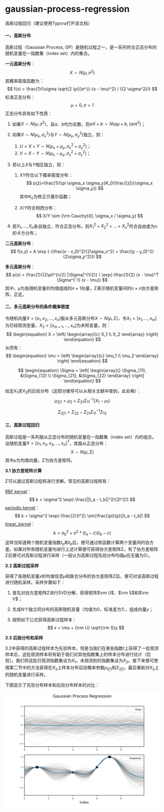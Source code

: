 # gaussian-process-regression

高斯过程回归（建议使用Typora打开该文档）



#### 一、高斯分布

高斯过程（Gaussian Process, GP）是随机过程之一，是一系列符合正态分布的随机变量在一指数集（index set）内的集合。



**一元高斯分布**：
$$
X \sim N(\mu, \sigma^2)
$$
其概率密度函数为：
$$
f(x) = \frac{1}{\sigma \sqrt{2 \pi}}e^{{-(x - \mu)^2} / ({2 \sigma^2})}
$$
标准正态分布：
$$
\mu = 0, \sigma = 1
$$
正态分布具有如下性质：

1. 如果$X \sim N(\mu, \sigma^2)$，且$a$、$b$均为实数，则$aX + b \sim N(a \mu + b, (a \sigma)^2)$；

2. 如果$X \sim N(\mu_x, \sigma_x^2)$与$Y \sim N(\mu_y, \sigma_y^2)$独立，则：

   1. $U = X + Y \sim N(\mu_x + \mu_y, \sigma_x^2 + \sigma_y^2)$；
   2. $V = X - Y \sim N(\mu_x - \mu_y, \sigma_x^2 + \sigma_y^2)$；

3. 若以上$X$与$Y$相互独立，则：

   1. $XY$符合以下概率密度分布：
      $$
      p(z)=\frac{1}{\pi \sigma_x \sigma_y}K_0(\frac{|z|}{\sigma_x \sigma_y})
      $$
      其中$K_0$为修正贝塞尔函数；

   2. $X/Y$符合柯西分布：
      $$
      X/Y \sim {\rm Cauchy}(0, \sigma_x / \sigma_y)
      $$

4. 若$X_1, ..., X_n$各自独立，符合正态分布，则$X_1^2 + X_2^2 + ... + X_n^2$符合自由度为$n$的卡方分布；



**二元高斯分布**：
$$
f(x,y) = A \exp (-(\frac{x - x_0)^2}{2\sigma_x^2} + \frac{(y - y_0)^2}{2\sigma_y^2}))
$$

**多元高斯分布**：
$$
p(x) = \frac{1}{(2\pi)^{n/2} |\Sigma|^{1/2}} \ \exp(-\frac{1}{2} (x - \mu)^T \Sigma^{-1} (x - \mu))
$$
其中，$\mu$为各随机变量的均值组成的$n \times 1$向量，$\Sigma$表示随机变量间的$n \times n$协方差矩阵，正定。



#### 二、多元高斯分布的条件概率密度

令随机向量$X = [x_1, x_2, ..., x_n]$服从多元高斯分布$X \sim N(\mu, \Sigma)$，令$X_1 = [x_1, ..., x_m]$为已经观测变量，$X_2 = [x_{m+1}, ..., x_n]$为未知变量，则：
$$
\begin{equation}
X = \left(
	\begin{array}{c}
	X_1 \\
	X_2
	\end{array}
\right)
\end{equation}
$$
从而有：
$$
\begin{equation}
\mu = \left(
	\begin{array}{c}
	\mu_1 \\
	\mu_2
	\end{array}
\right)
\end{equation}
$$

$$
\begin{equation}
\Sigma = \left[
	\begin{array}{}
	\Sigma_{11}, &\Sigma_{12} \\
	\Sigma_{21}, &\Sigma_{22}
	\end{array}
\right]
\end{equation}
$$

给定$X_1$求$X_2$的后验分布（这部分推导可以从相关文献中查到，此处略）：
$$
\mu_{2|1} = \mu_2 + \Sigma_{21} \Sigma_{11}^{-1}(X_1 - \mu_1)
$$

$$
\Sigma_{2|1} = \Sigma_{22} - \Sigma_{21} \Sigma_{11}^{-1} \Sigma_{12}
$$



#### 三、高斯过程回归

高斯过程是一系列服从正态分布的随机变量在一指数集（index set）内的组合。设随机变量$X = [x_1, x_2, x_3, ..., x_n]^T$，其服从正态分布：
$$
X \sim N(\mu, \Sigma)
$$
其中$\mu$为均值向量，$\Sigma$为协方差矩阵。



**3.1 协方差矩阵计算**

$\Sigma$可以通过高斯过程核进行求解，常见的高斯过程核有：

<u>RBF kernel</u>：
$$
k = \sigma^2 \exp(-\frac{||t_a - t_b||^2}{2l^2})
$$
<u>periodic kernel</u>：
$$
k = \sigma^2 \exp(-\frac{2}{l^2} \sin(\frac{\pi}{p})|t_a - t_b|)
$$
<u>linear_kernel</u>：
$$
k = \sigma_b^2 + \sigma^2 * (t_a - c)(t_b - c)
$$
这样当知道两个随机变量指数$t_a$和$t_b$后，便可通过核函数计算两个变量间的协方差。如果对所有随机变量均进行上述计算便可获得协方差矩阵$\Sigma$。有了协方差矩阵$\Sigma$后便可对高斯过程进行采样（一般认为高斯过程先验分布均值$\mu$应无偏为0）。



**3.2 高斯过程采样**

获得了各随机变量$x$的均值信息$\mu$和联合分布的协方差矩阵$\Sigma$后，便可对该高斯过程进行随机采样。采样步骤如下：

1. 首先对协方差矩阵$\Sigma$进行SVD分解，获得矩阵$\rm U$、$\rm S$和$\rm V$；

2. 生成$N$个独立同分布的高斯随机变量（均值为0，标准差为1），组成向量$y$；

3. 按照如下公式获得高斯过程样本：
   $$
   x = \mu + {\rm U} \sqrt{\rm S}y
   $$



**3.3 后验分布和采样**

3.2中获得的高斯过程样本为先验样本。但是当我们在某些指数$t$上获得了一批观测样本后，这批观测样本将有助于我们对其他指数集上的样本分布进行估计（后验）。我们将这批已观测指数集设为$X_1$，未观测到的指数集设为$X_2$。接下来便可使用第二节中的方法获得在$X_2$上样本分布后验概率参数$\mu_{2|1}$和$\Sigma_{2|1}$，最后重新对$X_2$上的随机变量进行采样。

下图显示了先验分布样本和后验分布样本的对比：

![prior_vs_posterior](README.assets/prior_vs_posterior-4195450.png)

